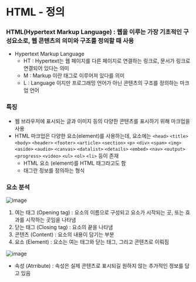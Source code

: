 # HTML - 정의
### HTML(Hypertext Markup Language) : 웹을 이루는 가장 기초적인 구성요소로, 웹 콘텐츠의 의미와 구조를 정의할 때 사용
  - Hypertext Markup Language
    - HT : Hypertext는 웹 페이지를 다른 페이지로 연결하는 링크로, 문서가 링크로 연결되어 있다는 의미
    - M : Markup 이란 태그로 이루어져 있다를 의미
    - L : Language 이지만 프로그래밍 언어가 아닌 콘텐츠의 구조를 정의하는 마크업 언어
### 특징
  - 웹 브라우저에 표시되는 글과 이미지 등의 다양한 콘텐츠를 표시하기 위해 마크업을 사용
  - HTML 마크업은 다양한 요소(element)를 사용하는데, 요소에는 `<head>` `<title>` `<body>` `<header>` `<footer>` `<article>` `<section>` `<p>` `<div>` `<span>` `<img>` `<aside>` `<audio>` `<canvas>` `<datalist>` `<details>` `<embed>` `<nav>` `<output>` `<progress>` `<video>` `<ul>` `<ol>` `<li>` 등이 존재
    - HTML 요소 (element)를 HTML 태그라고도 함
    - 태그란 정보를 정의하는 형식
### 요소 분석
![image](https://github.com/user-attachments/assets/4d807a04-c2b5-4a11-93ed-93fd80575bec)
  1. 여는 태그 (Opening tag) : 요소의 이름으로 구성되고 요소가 시작되는 곳, 또는 효과를 시작하는 곳임을 나타냄
  2. 닫는 태그 (Closing tag) : 요소의 끝을 나타냄
  3. 콘텐츠 (Content) : 요소의 내용이 담기는 부분
  4. 요소 (Element) : 요소는 여는 태그와 닫는 태그, 그리고 콘텐츠로 이뤄짐
     
![image](https://github.com/user-attachments/assets/2e2075e0-1e63-47c6-9d4f-27df0334f612)
- 속성 (Atrribute) : 속성은 실제 콘텐츠로 표시되길 원하지 않는 추가적인 정보를 담고 있음
